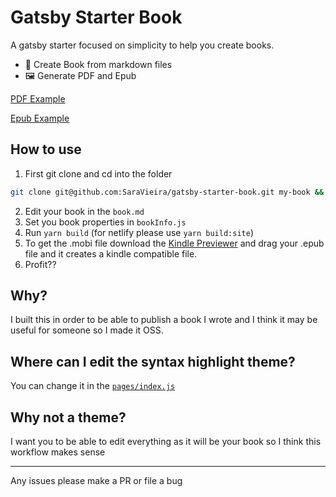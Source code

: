 # Gatsby Starter Book

A gatsby starter focused on simplicity to help you create books.

- 📖 Create Book from markdown files
- 🖼 Generate PDF and Epub

[PDF Example](./book/book.pdf)

[Epub Example](./book/book.epub)

## How to use

1. First git clone and cd into the folder

```bash
git clone git@github.com:SaraVieira/gatsby-starter-book.git my-book && cd my-book
```

2. Edit your book in the `book.md`
3. Set you book properties in `bookInfo.js`
4. Run `yarn build` (for netlify please use `yarn build:site`)
5. To get the .mobi file download the [Kindle Previewer](https://kdp.amazon.com/en_US/help/topic/G202131170) and drag your .epub file and it creates a kindle compatible file.
6. Profit??

## Why?

I built this in order to be able to publish a book I wrote and I think it may be useful for someone so I made it OSS.

## Where can I edit the syntax highlight theme?

You can change it in the [`pages/index.js`](https://github.com/SaraVieira/gatsby-starter-book/blob/master/src/pages/index.js#L15)

## Why not a theme?

I want you to be able to edit everything as it will be your book so I think this workflow makes sense

---

Any issues please make a PR or file a bug
